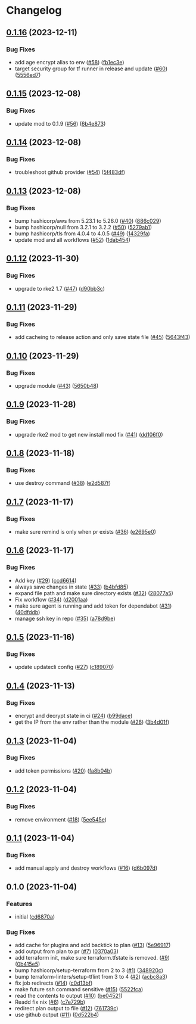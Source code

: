 # Changelog

## [0.1.16](https://github.com/matttrach/live-infra-aws-rke2/compare/v0.1.15...v0.1.16) (2023-12-11)


### Bug Fixes

* add age encrypt alias to env ([#58](https://github.com/matttrach/live-infra-aws-rke2/issues/58)) ([fb1ec3e](https://github.com/matttrach/live-infra-aws-rke2/commit/fb1ec3ea0e847c4cf975619cd8033cb81620c186))
* target security group for tf runner in release and update ([#60](https://github.com/matttrach/live-infra-aws-rke2/issues/60)) ([5556ed7](https://github.com/matttrach/live-infra-aws-rke2/commit/5556ed7fd465763149c28d31ced864911b3fbdc1))

## [0.1.15](https://github.com/matttrach/live-infra-aws-rke2/compare/v0.1.14...v0.1.15) (2023-12-08)


### Bug Fixes

* update mod to 0.1.9 ([#56](https://github.com/matttrach/live-infra-aws-rke2/issues/56)) ([6b4e873](https://github.com/matttrach/live-infra-aws-rke2/commit/6b4e87381ba4dea120115f288148586ddb73a9ae))

## [0.1.14](https://github.com/matttrach/live-infra-aws-rke2/compare/v0.1.13...v0.1.14) (2023-12-08)


### Bug Fixes

* troubleshoot github provider ([#54](https://github.com/matttrach/live-infra-aws-rke2/issues/54)) ([5f483df](https://github.com/matttrach/live-infra-aws-rke2/commit/5f483df41973c73a2ca282d4016a03d464911e8e))

## [0.1.13](https://github.com/matttrach/live-infra-aws-rke2/compare/v0.1.12...v0.1.13) (2023-12-08)


### Bug Fixes

* bump hashicorp/aws from 5.23.1 to 5.26.0 ([#40](https://github.com/matttrach/live-infra-aws-rke2/issues/40)) ([886c029](https://github.com/matttrach/live-infra-aws-rke2/commit/886c029bfcad48d35b0a98905f6de9eef510d37d))
* bump hashicorp/null from 3.2.1 to 3.2.2 ([#50](https://github.com/matttrach/live-infra-aws-rke2/issues/50)) ([5279ab1](https://github.com/matttrach/live-infra-aws-rke2/commit/5279ab1d9bff2b267985112c1ecbce9f5d7a1cd8))
* bump hashicorp/tls from 4.0.4 to 4.0.5 ([#49](https://github.com/matttrach/live-infra-aws-rke2/issues/49)) ([14329fa](https://github.com/matttrach/live-infra-aws-rke2/commit/14329fa8bcba5782a79c0c68d1a827bc513bc374))
* update mod and all workflows ([#52](https://github.com/matttrach/live-infra-aws-rke2/issues/52)) ([1dab454](https://github.com/matttrach/live-infra-aws-rke2/commit/1dab45493f407fe7c90db245a7713cd27fb040ce))

## [0.1.12](https://github.com/matttrach/live-infra-aws-rke2/compare/v0.1.11...v0.1.12) (2023-11-30)


### Bug Fixes

* upgrade to rke2 1.7 ([#47](https://github.com/matttrach/live-infra-aws-rke2/issues/47)) ([d90bb3c](https://github.com/matttrach/live-infra-aws-rke2/commit/d90bb3c4d4af2bbf79eade047acdb26915952344))

## [0.1.11](https://github.com/matttrach/live-infra-aws-rke2/compare/v0.1.10...v0.1.11) (2023-11-29)


### Bug Fixes

* add cacheing to release action and only save state file ([#45](https://github.com/matttrach/live-infra-aws-rke2/issues/45)) ([5643f43](https://github.com/matttrach/live-infra-aws-rke2/commit/5643f438d7fa28f292e6f51089e2ec30521fac19))

## [0.1.10](https://github.com/matttrach/live-infra-aws-rke2/compare/v0.1.9...v0.1.10) (2023-11-29)


### Bug Fixes

* upgrade module ([#43](https://github.com/matttrach/live-infra-aws-rke2/issues/43)) ([5650b48](https://github.com/matttrach/live-infra-aws-rke2/commit/5650b48c303f0e0271bf0471d1934b6fb182a90e))

## [0.1.9](https://github.com/matttrach/live-infra-aws-rke2/compare/v0.1.8...v0.1.9) (2023-11-28)


### Bug Fixes

* upgrade rke2 mod to get new install mod fix ([#41](https://github.com/matttrach/live-infra-aws-rke2/issues/41)) ([dd106f0](https://github.com/matttrach/live-infra-aws-rke2/commit/dd106f0d5450c42bb96125675ed24e0758adb95a))

## [0.1.8](https://github.com/matttrach/live-infra-aws-rke2/compare/v0.1.7...v0.1.8) (2023-11-18)


### Bug Fixes

* use destroy command ([#38](https://github.com/matttrach/live-infra-aws-rke2/issues/38)) ([e2d587f](https://github.com/matttrach/live-infra-aws-rke2/commit/e2d587f4bcd36f02b08e03ffd4eed541656808ae))

## [0.1.7](https://github.com/matttrach/live-infra-aws-rke2/compare/v0.1.6...v0.1.7) (2023-11-17)


### Bug Fixes

* make sure remind is only when pr exists ([#36](https://github.com/matttrach/live-infra-aws-rke2/issues/36)) ([e2695e0](https://github.com/matttrach/live-infra-aws-rke2/commit/e2695e040c4d82f748207580088ac988ae9f6017))

## [0.1.6](https://github.com/matttrach/live-infra-aws-rke2/compare/v0.1.5...v0.1.6) (2023-11-17)


### Bug Fixes

* Add key ([#29](https://github.com/matttrach/live-infra-aws-rke2/issues/29)) ([ccd6614](https://github.com/matttrach/live-infra-aws-rke2/commit/ccd66140fa4b0dea46a40af9483fbb67526100e1))
* always save changes in state ([#33](https://github.com/matttrach/live-infra-aws-rke2/issues/33)) ([b4bfd85](https://github.com/matttrach/live-infra-aws-rke2/commit/b4bfd85c85c12f203ca691d1a82bc2a77a454de6))
* expand file path and make sure directory exists ([#32](https://github.com/matttrach/live-infra-aws-rke2/issues/32)) ([28077a5](https://github.com/matttrach/live-infra-aws-rke2/commit/28077a5af0ce61eeda745b769ffeed640b92da44))
* Fix workflow ([#34](https://github.com/matttrach/live-infra-aws-rke2/issues/34)) ([d2001aa](https://github.com/matttrach/live-infra-aws-rke2/commit/d2001aa1da539e9e6440e16024a480ef9789025c))
* make sure agent is running and add token for dependabot ([#31](https://github.com/matttrach/live-infra-aws-rke2/issues/31)) ([40dfddb](https://github.com/matttrach/live-infra-aws-rke2/commit/40dfddbe0a29b80312e2ce28b8539552c4a874b0))
* manage ssh key in repo ([#35](https://github.com/matttrach/live-infra-aws-rke2/issues/35)) ([a78d9be](https://github.com/matttrach/live-infra-aws-rke2/commit/a78d9be78664464940ef5dc6b12c6604d8786b57))

## [0.1.5](https://github.com/matttrach/live-infra-aws-rke2/compare/v0.1.4...v0.1.5) (2023-11-16)


### Bug Fixes

* update updatecli config ([#27](https://github.com/matttrach/live-infra-aws-rke2/issues/27)) ([c189070](https://github.com/matttrach/live-infra-aws-rke2/commit/c189070671a5ffc1e3fe1f071ad853680523fa68))

## [0.1.4](https://github.com/matttrach/live-infra-aws-rke2/compare/v0.1.3...v0.1.4) (2023-11-13)


### Bug Fixes

* encrypt and decrypt state in ci ([#24](https://github.com/matttrach/live-infra-aws-rke2/issues/24)) ([b99dace](https://github.com/matttrach/live-infra-aws-rke2/commit/b99dacec5f8fb3b2f3d20dea81713c88ea63de03))
* get the IP from the env rather than the module ([#26](https://github.com/matttrach/live-infra-aws-rke2/issues/26)) ([3b4d01f](https://github.com/matttrach/live-infra-aws-rke2/commit/3b4d01fb589509706e9fa9be33eaffe1e3966a3f))

## [0.1.3](https://github.com/matttrach/live-infra-aws-rke2/compare/v0.1.2...v0.1.3) (2023-11-04)


### Bug Fixes

* add token permissions ([#20](https://github.com/matttrach/live-infra-aws-rke2/issues/20)) ([fa8b04b](https://github.com/matttrach/live-infra-aws-rke2/commit/fa8b04b83ccadc770705974fb7c3fcff2aad908c))

## [0.1.2](https://github.com/matttrach/live-infra-aws-rke2/compare/v0.1.1...v0.1.2) (2023-11-04)


### Bug Fixes

* remove environment ([#18](https://github.com/matttrach/live-infra-aws-rke2/issues/18)) ([5ee545e](https://github.com/matttrach/live-infra-aws-rke2/commit/5ee545ecb15beb26d3b6a0f86d5bbd6fd7592a1c))

## [0.1.1](https://github.com/matttrach/live-infra-aws-rke2/compare/v0.1.0...v0.1.1) (2023-11-04)


### Bug Fixes

* add manual apply and destroy workflows ([#16](https://github.com/matttrach/live-infra-aws-rke2/issues/16)) ([d6b097d](https://github.com/matttrach/live-infra-aws-rke2/commit/d6b097dffaba6df8d4a8d91332c4c5ba85d4b54a))

## 0.1.0 (2023-11-04)


### Features

* initial ([cd6870a](https://github.com/matttrach/live-infra-aws-rke2/commit/cd6870a50aaa68a40601587faba9412fbf306a15))


### Bug Fixes

* add cache for plugins and add backtick to plan ([#13](https://github.com/matttrach/live-infra-aws-rke2/issues/13)) ([5e96917](https://github.com/matttrach/live-infra-aws-rke2/commit/5e96917ba5ea28f301d71cd927fed7b7a582e9f3))
* add output from plan to pr ([#7](https://github.com/matttrach/live-infra-aws-rke2/issues/7)) ([0370a03](https://github.com/matttrach/live-infra-aws-rke2/commit/0370a0392b4c5c2e5a9b388f5af4d441bd7e9422))
* add terraform init, make sure terraform.tfstate is removed. ([#9](https://github.com/matttrach/live-infra-aws-rke2/issues/9)) ([0b415e5](https://github.com/matttrach/live-infra-aws-rke2/commit/0b415e54b534fafc86ca0a6feb7714167bc64069))
* bump hashicorp/setup-terraform from 2 to 3 ([#1](https://github.com/matttrach/live-infra-aws-rke2/issues/1)) ([348920c](https://github.com/matttrach/live-infra-aws-rke2/commit/348920c7f1a75c61b0f97c61003beccae5ac4167))
* bump terraform-linters/setup-tflint from 3 to 4 ([#2](https://github.com/matttrach/live-infra-aws-rke2/issues/2)) ([acbc8a3](https://github.com/matttrach/live-infra-aws-rke2/commit/acbc8a3839e620e98e90290d3fc2ef6bda27c950))
* fix job redirects ([#14](https://github.com/matttrach/live-infra-aws-rke2/issues/14)) ([c0d13bf](https://github.com/matttrach/live-infra-aws-rke2/commit/c0d13bfb97ad65da00c753961b6535ae551139b7))
* make future ssh command sensitive ([#15](https://github.com/matttrach/live-infra-aws-rke2/issues/15)) ([5522fca](https://github.com/matttrach/live-infra-aws-rke2/commit/5522fca239d451a62cca8ca1e2f3daea999929e0))
* read the contents to output ([#10](https://github.com/matttrach/live-infra-aws-rke2/issues/10)) ([be04521](https://github.com/matttrach/live-infra-aws-rke2/commit/be04521712f7fddf47af6c8a37394a7252bcc725))
* Readd fix nix ([#6](https://github.com/matttrach/live-infra-aws-rke2/issues/6)) ([c7e729b](https://github.com/matttrach/live-infra-aws-rke2/commit/c7e729b6af8a3a56738764fee1c14a953fd245a1))
* redirect plan output to file ([#12](https://github.com/matttrach/live-infra-aws-rke2/issues/12)) ([761739c](https://github.com/matttrach/live-infra-aws-rke2/commit/761739c55ff42e56bdfd0d35b7b0899360cdd6a2))
* use github output ([#11](https://github.com/matttrach/live-infra-aws-rke2/issues/11)) ([0d522b4](https://github.com/matttrach/live-infra-aws-rke2/commit/0d522b499a9341b3c79b8cdf6e78955d8bdef55f))
